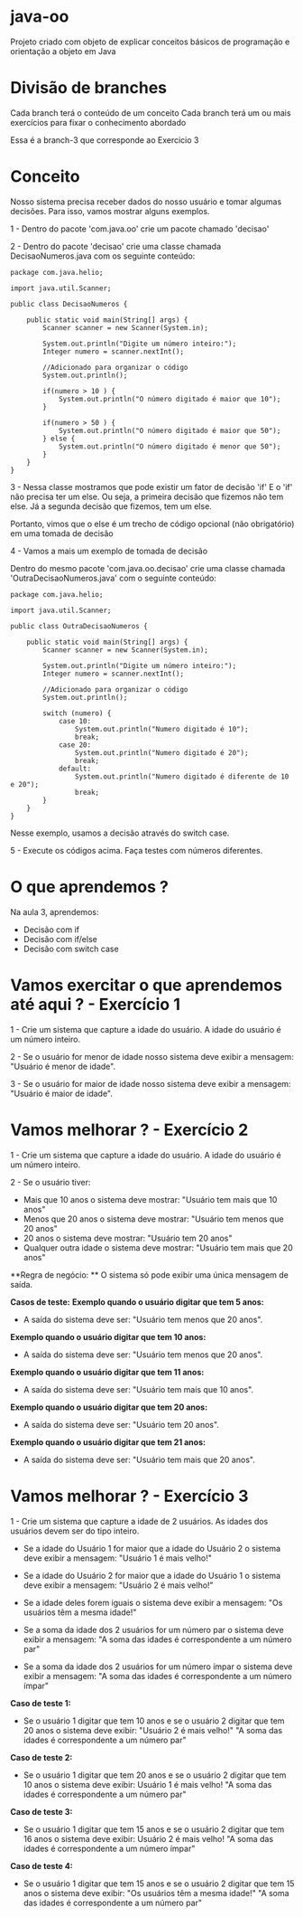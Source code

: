 # java-oo
Projeto criado com objeto de explicar conceitos básicos de programação e orientação a objeto em Java

# Divisão de branches
Cada branch terá o conteúdo de um conceito
Cada branch terá um ou mais exercícios para fixar o conhecimento abordado

Essa é a branch-3 que corresponde ao Exercicio 3

# Conceito
Nosso sistema precisa receber dados do nosso usuário e tomar algumas decisões.
Para isso, vamos mostrar alguns exemplos.

1 - Dentro do pacote 'com.java.oo' crie um pacote chamado 'decisao'

2 - Dentro do pacote 'decisao' crie uma classe chamada DecisaoNumeros.java com os seguinte conteúdo:

```
package com.java.helio;

import java.util.Scanner;

public class DecisaoNumeros {

    public static void main(String[] args) {
        Scanner scanner = new Scanner(System.in);

        System.out.println("Digite um número inteiro:");
        Integer numero = scanner.nextInt();

        //Adicionado para organizar o código
        System.out.println();

        if(numero > 10 ) {
            System.out.println("O número digitado é maior que 10");
        }

        if(numero > 50 ) {
            System.out.println("O número digitado é maior que 50");
        } else {
            System.out.println("O número digitado é menor que 50");
        }
    }
}
```

3 - Nessa classe mostramos que pode existir um fator de decisão 'if'
E o 'if' não precisa ter um else. Ou seja, a primeira decisão que fizemos não tem else.
Já a segunda decisão que fizemos, tem um else.

Portanto, vimos que o else é um trecho de código opcional (não obrigatório) em uma tomada de decisão


4 - Vamos a mais um exemplo de tomada de decisão

Dentro do mesmo pacote 'com.java.oo.decisao' crie uma classe chamada 'OutraDecisaoNumeros.java' com o seguinte conteúdo:

```
package com.java.helio;

import java.util.Scanner;

public class OutraDecisaoNumeros {

    public static void main(String[] args) {
        Scanner scanner = new Scanner(System.in);

        System.out.println("Digite um número inteiro:");
        Integer numero = scanner.nextInt();

        //Adicionado para organizar o código
        System.out.println();

        switch (numero) {
            case 10:
                System.out.println("Numero digitado é 10");
                break;
            case 20:
                System.out.println("Numero digitado é 20");
                break;
            default:
                System.out.println("Numero digitado é diferente de 10 e 20");
                break;
        }
    }
}
```

Nesse exemplo, usamos a decisão através do switch case. 

5 - Execute os códigos acima. Faça testes com números diferentes.

# O que aprendemos ?

Na aula 3, aprendemos:
- Decisão com if
- Decisão com if/else
- Decisão com switch case

# Vamos exercitar o que aprendemos até aqui ? - Exercício 1

1 - Crie um sistema que capture a idade do usuário.
A idade do usuário é um número inteiro.

2 - Se o usuário for menor de idade nosso sistema deve exibir a mensagem:
"Usuário é menor de idade".

3 - Se o usuário for maior de idade nosso sistema deve exibir a mensagem:
"Usuário é maior de idade".


# Vamos melhorar ? - Exercício 2 
1 - Crie um sistema que capture a idade do usuário.
A idade do usuário é um número inteiro.

2 - Se o usuário tiver:
- Mais que 10 anos o sistema deve mostrar: "Usuário tem mais que 10 anos"
- Menos que 20 anos o sistema deve mostrar: "Usuário tem menos que 20 anos"
- 20 anos o sistema deve mostrar: "Usuário tem 20 anos"
- Qualquer outra idade o sistema deve mostrar: "Usuário tem mais que 20 anos"

**Regra de negócio: **
O sistema só pode exibir uma única mensagem de saída.

**Casos de teste:**
**Exemplo quando o usuário digitar que tem 5 anos:**
- A saída do sistema deve ser: "Usuário tem menos que 20 anos".

**Exemplo quando o usuário digitar que tem 10 anos:**
- A saída do sistema deve ser: "Usuário tem menos que 20 anos".

**Exemplo quando o usuário digitar que tem 11 anos:**
- A saída do sistema deve ser: "Usuário tem mais que 10 anos".

**Exemplo quando o usuário digitar que tem 20 anos:**
- A saída do sistema deve ser: "Usuário tem 20 anos".

**Exemplo quando o usuário digitar que tem 21 anos:**
- A saída do sistema deve ser: "Usuário tem mais que 20 anos".

# Vamos melhorar ? - Exercício 3 
1 - Crie um sistema que capture a idade de 2 usuários.
As idades dos usuários devem ser do tipo inteiro.

- Se a idade do Usuário 1 for maior que a idade do Usuário 2 o sistema deve exibir a mensagem:
"Usuário 1 é mais velho!"

- Se a idade do Usuário 2 for maior que a idade do Usuário 1 o sistema deve exibir a mensagem:
"Usuário 2 é mais velho!"

- Se a idade deles forem iguais o sistema deve exibir a mensagem:
"Os usuários têm a mesma idade!"

- Se a soma da idade dos 2 usuários for um número par o sistema deve exibir a mensagem:
"A soma das idades é correspondente a um número par"

- Se a soma da idade dos 2 usuários for um número ímpar o sistema deve exibir a mensagem:
"A soma das idades é correspondente a um número ímpar"


**Caso de teste 1:**
- Se o usuário 1 digitar que tem 10 anos e se o usuário 2 digitar que tem 20 anos o sistema deve exibir:
"Usuário 2 é mais velho!"
"A soma das idades é correspondente a um número par"

**Caso de teste 2:**
- Se o usuário 1 digitar que tem 20 anos e se o usuário 2 digitar que tem 10 anos o sistema deve exibir:
Usuário 1 é mais velho!
"A soma das idades é correspondente a um número par"

**Caso de teste 3:**
- Se o usuário 1 digitar que tem 15 anos e se o usuário 2 digitar que tem 16 anos o sistema deve exibir:
Usuário 2 é mais velho!
"A soma das idades é correspondente a um número ímpar"

**Caso de teste 4:**
- Se o usuário 1 digitar que tem 15 anos e se o usuário 2 digitar que tem 15 anos o sistema deve exibir:
"Os usuários têm a mesma idade!"
"A soma das idades é correspondente a um número par"










 



 

